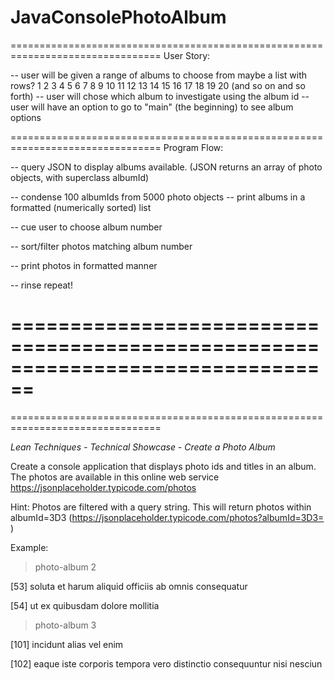 # JavaConsolePhotoAlbum

================================================================================
User Story:

-- user will be given a range of albums to choose from
        maybe a list with rows? 
     1   2   3   4   5   6   7   8   9  10
    11  12  13  14  15  16  17  18  19  20
        (and so on and so forth)
-- user will chose which album to investigate using the album id 
-- user will have an option to go to "main" (the beginning) to see album options


================================================================================
Program Flow:

-- query JSON to display albums available.
    (JSON returns an array of photo objects, with superclass albumId)
    
-- condense 100 albumIds from 5000 photo objects
-- print albums in a formatted (numerically sorted) list

-- cue user to choose album number 

-- sort/filter photos matching album number

-- print photos in formatted manner

-- rinse repeat!


================================================================================
================================================================================
================================================================================

*Lean Techniques - Technical Showcase - Create a Photo Album*

Create a console application that displays photo ids and titles in an
album. The photos are available in this online web service 
https://jsonplaceholder.typicode.com/photos

Hint: Photos are filtered with a query string. This will return photos
within albumId=3D3 (https://jsonplaceholder.typicode.com/photos?albumId=3D3=
)


Example:

> photo-album 2

[53] soluta et harum aliquid officiis ab omnis consequatur

[54] ut ex quibusdam dolore mollitia


> photo-album 3

[101] incidunt alias vel enim

[102] eaque iste corporis tempora vero distinctio consequuntur nisi nesciun
